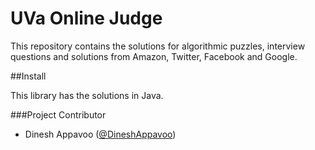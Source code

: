 UVa Online Judge 
=================

This repository contains the solutions for algorithmic puzzles, interview questions and solutions from Amazon, Twitter, Facebook and Google.

##Install

This library has the solutions in Java.
  
###Project Contributor

* Dinesh Appavoo ([@DineshAppavoo](https://twitter.com/DineshAppavoo))
